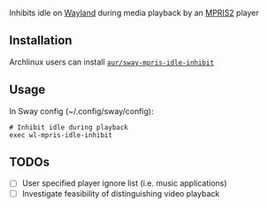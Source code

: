 Inhibits idle on [Wayland](https://en.wikipedia.org/wiki/Wayland_(display_server_protocol)) during media playback by an [MPRIS2](https://specifications.freedesktop.org/mpris-spec/latest/) player

## Installation

Archlinux users can install [`aur/sway-mpris-idle-inhibit`](https://aur.archlinux.org/packages/sway-mpris-idle-inhibit)

## Usage

In Sway config (~/.config/sway/config):

```
# Inhibit idle during playback
exec wl-mpris-idle-inhibit
```

## TODOs

- [ ] User specified player ignore list (i.e. music applications)
- [ ] Investigate feasibility of distinguishing video playback
